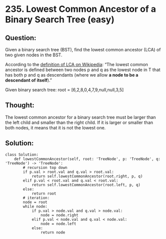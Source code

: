 # 235. Lowest Common Ancestor of a Binary Search Tree \(easy\)

## Question:

Given a binary search tree \(BST\), find the lowest common ancestor \(LCA\) of two given nodes in the BST.

According to the [definition of LCA on Wikipedia](https://en.wikipedia.org/wiki/Lowest_common_ancestor): “The lowest common ancestor is defined between two nodes p and q as the lowest node in T that has both p and q as descendants \(where we allow **a node to be a descendant of itself**\).”

Given binary search tree:  root = \[6,2,8,0,4,7,9,null,null,3,5\]

## Thought:

The lowest common ancestor for a binary search tree must be larger than the left child and smaller than the right child. If it is larger or smaller than both nodes, it means that it is not the lowest one.

## Solution:

```text
class Solution:
    def lowestCommonAncestor(self, root: 'TreeNode', p: 'TreeNode', q: 'TreeNode') -> 'TreeNode':
        # recursion top down
        if p.val > root.val and q.val > root.val:
            return self.lowestCommonAncestor(root.right, p, q)
        elif p.val < root.val and q.val < root.val:
            return self.lowestCommonAncestor(root.left, p, q)
        else:
            return root
        # iteration:
        node = root
        while node:
            if p.val > node.val and q.val > node.val:
                node = node.right
            elif p.val < node.val and q.val < node.val:
                node = node.left
            else:
                return node
```

